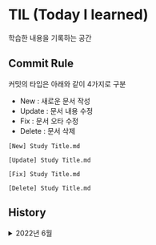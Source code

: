 # TIL (Today I learned)

학습한 내용을 기록하는 공간

## Commit Rule

커밋의 타입은 아래와 같이 4가지로 구분

- New : 새로운 문서 작성
- Update : 문서 내용 수정
- Fix : 문서 오타 수정
- Delete : 문서 삭제

```
[New] Study Title.md

[Update] Study Title.md

[Fix] Study Title.md

[Delete] Study Title.md
```

## History
<details>
<summary> 2022년 6월 </summary>

#### 6월 30일
- [x] [TIL 저장소 생성](https://github.com/RohHeeJin/TIL)
